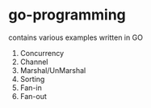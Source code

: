 # go-programming
contains various examples written in GO
1. Concurrency
2. Channel
3. Marshal/UnMarshal
4. Sorting
5. Fan-in
6. Fan-out

